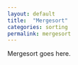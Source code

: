 ```yaml
---
layout: default
title:  "Mergesort"
categories: sorting
permalink: mergesort
---
```


Mergesort goes here.
